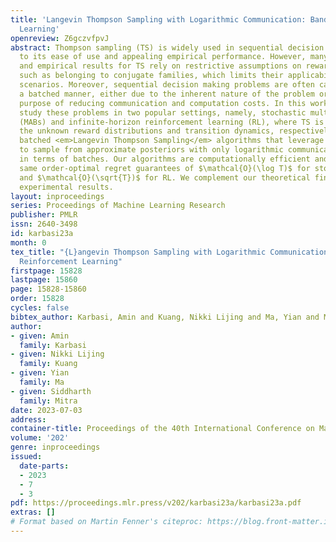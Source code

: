 ```yaml
---
title: 'Langevin Thompson Sampling with Logarithmic Communication: Bandits and Reinforcement
  Learning'
openreview: Z6gczvfpvJ
abstract: Thompson sampling (TS) is widely used in sequential decision making due
  to its ease of use and appealing empirical performance. However, many existing analytical
  and empirical results for TS rely on restrictive assumptions on reward distributions,
  such as belonging to conjugate families, which limits their applicability in realistic
  scenarios. Moreover, sequential decision making problems are often carried out in
  a batched manner, either due to the inherent nature of the problem or to serve the
  purpose of reducing communication and computation costs. In this work, we jointly
  study these problems in two popular settings, namely, stochastic multi-armed bandits
  (MABs) and infinite-horizon reinforcement learning (RL), where TS is used to learn
  the unknown reward distributions and transition dynamics, respectively. We propose
  batched <em>Langevin Thompson Sampling</em> algorithms that leverage MCMC methods
  to sample from approximate posteriors with only logarithmic communication costs
  in terms of batches. Our algorithms are computationally efficient and maintain the
  same order-optimal regret guarantees of $\mathcal{O}(\log T)$ for stochastic MABs,
  and $\mathcal{O}(\sqrt{T})$ for RL. We complement our theoretical findings with
  experimental results.
layout: inproceedings
series: Proceedings of Machine Learning Research
publisher: PMLR
issn: 2640-3498
id: karbasi23a
month: 0
tex_title: "{L}angevin Thompson Sampling with Logarithmic Communication: Bandits and
  Reinforcement Learning"
firstpage: 15828
lastpage: 15860
page: 15828-15860
order: 15828
cycles: false
bibtex_author: Karbasi, Amin and Kuang, Nikki Lijing and Ma, Yian and Mitra, Siddharth
author:
- given: Amin
  family: Karbasi
- given: Nikki Lijing
  family: Kuang
- given: Yian
  family: Ma
- given: Siddharth
  family: Mitra
date: 2023-07-03
address: 
container-title: Proceedings of the 40th International Conference on Machine Learning
volume: '202'
genre: inproceedings
issued:
  date-parts:
  - 2023
  - 7
  - 3
pdf: https://proceedings.mlr.press/v202/karbasi23a/karbasi23a.pdf
extras: []
# Format based on Martin Fenner's citeproc: https://blog.front-matter.io/posts/citeproc-yaml-for-bibliographies/
---
```

